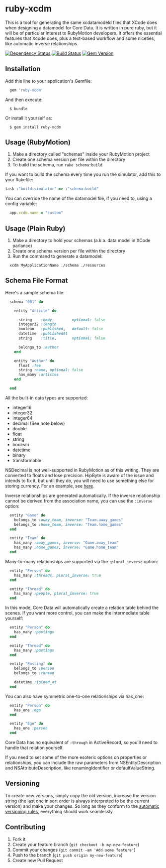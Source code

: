 # ruby-xcdm

This is a tool for generating the same xcdatamodeld files that XCode
does when designing a datamodel for Core Data.  It is written in pure
ruby, but it will be of particular interest to RubyMotion developers.
It offers the essential features that Xcode does, plus a text-based
workflow and some niceties, like automatic inverse relationships.

[![Dependency Status](https://gemnasium.com/infinitered/ruby-xcdm.png)](https://gemnasium.com/infinitered/ruby-xcdm)
[![Build Status](https://travis-ci.org/infinitered/ruby-xcdm.png?branch=master)](https://travis-ci.org/infinitered/ruby-xcdm)
[![Gem Version](https://badge.fury.io/rb/ruby-xcdm.png)](http://badge.fury.io/rb/ruby-xcdm)

## Installation

Add this line to your application's Gemfile:

```ruby
  gem 'ruby-xcdm'
```

And then execute:

```
  $ bundle
```

Or install it yourself as:

```
  $ gem install ruby-xcdm
```

## Usage (RubyMotion)

1. Make a directory called "schemas" inside your RubyMotion project
2. Create one schema version per file within the directory
3. To build the schema, run `rake schema:build`

If you want to build the schema every time you run the simulator, add
this to your Rakefile:

```ruby
task :"build:simulator" => :"schema:build"
```

You can override the name of the datamodel file, if you need to, using a config
variable:

```ruby
  app.xcdm.name = "custom"
```

## Usage (Plain Ruby)

1. Make a directory to hold your schemas (a.k.a. data model in XCode parlance)
2. Create one schema version per file within the directory
3. Run the command to generate a datamodel:

```
  xcdm MyApplicationName ./schema ./resources
```


## Schema File Format

Here's a sample schema file:

```ruby
  schema "001" do

    entity "Article" do

      string    :body,        optional: false
      integer32 :length
      boolean   :published,   default: false
      datetime  :publishedAt
      string    :title,       optional: false

      belongs_to :author
    end

    entity "Author" do
      float :fee
      string :name, optional: false
      has_many :articles 
    end

  end
```

All the built-in data types are supported:

* integer16
* integer32
* integer64
* decimal (See note below)
* double
* float
* string
* boolean
* datetime
* binary
* transformable

NSDecimal is not well-supported in RubyMotion as of this writing.  They are converted to floats and lose precision.  HipByte is aware of the issue and intends to fix it, but until they do, you will need to use something else for storing currency.  For an example, see [here](https://github.com/skandragon/stringify_float).

Inverse relationships are generated automatically.
If the inverse relationship cannot be derived 
from the association name, you can use the ```:inverse``` option:

```ruby
  entity "Game" do
    belongs_to :away_team, inverse: "Team.away_games"
    belongs_to :home_team, inverse: "Team.home_games"
  end

  entity "Team" do
    has_many :away_games, inverse: "Game.away_team"
    has_many :home_games, inverse: "Game.home_team"
  end
```

Many-to-many relationships are supported via the ```:plural_inverse``` option:

```ruby
  entity "Person" do
    has_many :threads, plural_inverse: true
  end

  entity "Thread" do
    has_many :people, plural_inverse: true
  end
```

In this mode, Core Data will automatically create a relation table behind the 
scenes.  If you want more control, you can make the intermediate table yourself:

```ruby
  entity "Person" do
    has_many :postings
  end

  entity "Thread" do
    has_many :postings
  end

  entity "Posting" do
    belongs_to :person
    belongs_to :thread

    datetime :joined_at
  end
```

You can also have symmetric one-to-one relationships via has_one:

```ruby
  entity "Person" do
    has_one :ego
  end

  entity "Ego" do
    has_one :person
  end
```

Core Data has no equivalent of ```:through``` in ActiveRecord, so you'll
need to handle that relation yourself.  
  
If you need to set some of the more esoteric options on properties or
relationships, you can include the raw parameters from
NSEntityDescription and NSAttributeDescription, like renamingIdentifier
or defaultValueString.

## Versioning

To create new versions, simply copy the old version, increase the
version string (the last one in sort order is always interpreted to be
the current version) and make your changes.  So long as they conform
to the [automatic versioning
rules](https://developer.apple.com/library/ios/documentation/cocoa/conceptual/CoreDataVersioning/Articles/vmLightweightMigration.html#//apple_ref/doc/uid/TP40004399-CH4-SW2),
everything should work seamlessly.

## Contributing

1. Fork it
2. Create your feature branch (`git checkout -b my-new-feature`)
3. Commit your changes (`git commit -am 'Add some feature'`)
4. Push to the branch (`git push origin my-new-feature`)
5. Create new Pull Request
